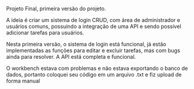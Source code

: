 Projeto Final, primeira versão do projeto.

A ideia é criar um sistema de login CRUD, com área de administrador e usuários comuns,
possuindo a integração de uma API e sendo possível adicionar tarefas para usuários.

Nesta primeira versão, o sistema de login está funcional, já estão implementadas as funções para editar e excluir tarefas,
mas com bugs ainda para resolver. A API está completa e funcional.

O workbench estava com problemas e não estava exportando o banco de dados,
portanto coloquei seu código em um arquivo .txt e fiz upload de forma manual
